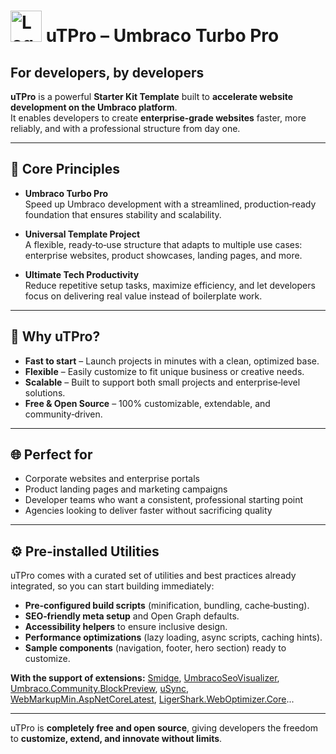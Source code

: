 #  <img width="50" height="50" alt="Logo" src="https://github.com/user-attachments/assets/09bd91e7-76d6-4223-8ffe-60b3c9cde3b0" /> uTPro – Umbraco Turbo Pro
## For developers, by developers  

**uTPro** is a powerful **Starter Kit Template** built to **accelerate website development on the Umbraco platform**.  
It enables developers to create **enterprise‑grade websites** faster, more reliably, and with a professional structure from day one.  

---

## 🔑 Core Principles

- **Umbraco Turbo Pro**  
  Speed up Umbraco development with a streamlined, production‑ready foundation that ensures stability and scalability.  

- **Universal Template Project**  
  A flexible, ready‑to‑use structure that adapts to multiple use cases: enterprise websites, product showcases, landing pages, and more.  

- **Ultimate Tech Productivity**  
  Reduce repetitive setup tasks, maximize efficiency, and let developers focus on delivering real value instead of boilerplate work.  

---

## 🚀 Why uTPro?

- **Fast to start** – Launch projects in minutes with a clean, optimized base.  
- **Flexible** – Easily customize to fit unique business or creative needs.  
- **Scalable** – Built to support both small projects and enterprise‑level solutions.  
- **Free & Open Source** – 100% customizable, extendable, and community‑driven.  

---

## 🌐 Perfect for

- Corporate websites and enterprise portals  
- Product landing pages and marketing campaigns  
- Developer teams who want a consistent, professional starting point  
- Agencies looking to deliver faster without sacrificing quality  

---

## ⚙️ Pre‑installed Utilities

uTPro comes with a curated set of utilities and best practices already integrated, so you can start building immediately:

- **Pre‑configured build scripts** (minification, bundling, cache‑busting).  
- **SEO‑friendly meta setup** and Open Graph defaults.  
- **Accessibility helpers** to ensure inclusive design.
- **Performance optimizations** (lazy loading, async scripts, caching hints).
- **Sample components** (navigation, footer, hero section) ready to customize.

**With the support of extensions:** [Smidge](https://github.com/Shazwazza/Smidge), [UmbracoSeoVisualizer](https://marketplace.umbraco.com/package/umbracoseovisualizer), [Umbraco.Community.BlockPreview](https://marketplace.umbraco.com/package/umbraco.community.blockpreview), [uSync](https://marketplace.umbraco.com/package/usync), [WebMarkupMin.AspNetCoreLatest](https://www.nuget.org/packages/WebMarkupMin.AspNetCoreLatest/), [LigerShark.WebOptimizer.Core](https://www.nuget.org/packages/LigerShark.WebOptimizer.Core)...

---

uTPro is **completely free and open source**, giving developers the freedom to **customize, extend, and innovate without limits**.  
